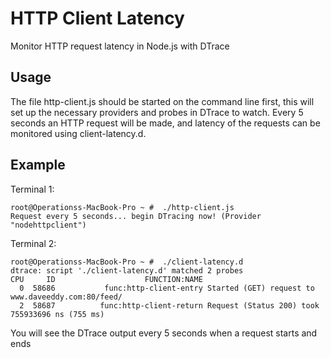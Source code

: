 HTTP Client Latency
===================

Monitor HTTP request latency in Node.js with DTrace

Usage
-----

The file http-client.js should be started on the command line first,
this will set up the necessary providers and probes in DTrace to watch.
Every 5 seconds an HTTP request will be made, and latency of the requests
can be monitored using client-latency.d.

Example
-------

Terminal 1:

    root@Operationss-MacBook-Pro ~ #  ./http-client.js
    Request every 5 seconds... begin DTracing now! (Provider "nodehttpclient")

Terminal 2:

    root@Operationss-MacBook-Pro ~ #  ./client-latency.d
    dtrace: script './client-latency.d' matched 2 probes
    CPU     ID                    FUNCTION:NAME
      0  58686           func:http-client-entry Started (GET) request to www.daveeddy.com:80/feed/
      2  58687          func:http-client-return Request (Status 200) took 755933696 ns (755 ms)

You will see the DTrace output every 5 seconds when a request starts and ends
